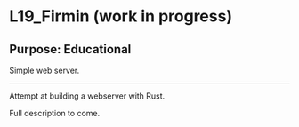 # L19_Firmin (work in progress)

## Purpose: Educational

Simple web server.

---

Attempt at building a webserver with Rust.

Full description to come.
